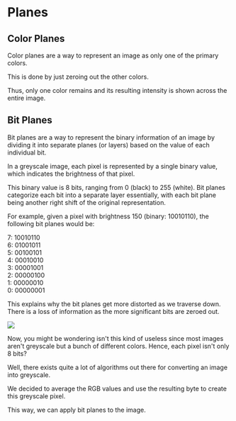 # Planes

## Color Planes

Color planes are a way to represent an image as only one of the primary colors. 

This is done by just zeroing out the other colors.

Thus, only one color remains and its resulting intensity is shown across the entire image.

## Bit Planes

Bit planes are a way to represent the binary information of an image by dividing it into separate planes (or layers) based on the value of each individual bit.

In a greyscale image, each pixel is represented by a single binary value, which indicates the brightness of that pixel. 

This binary value is 8 bits, ranging from 0 (black) to 255 (white). Bit planes categorize each bit into a separate layer essentially, with each bit plane being another right shift of the original representation. 

For example, given a pixel with brightness 150 (binary: 10010110), the following bit planes would be:

7: 10010110  
6: 01001011  
5: 00100101  
4: 00010010  
3: 00001001  
2: 00000100  
1: 00000010  
0: 00000001  

This explains why the bit planes get more distorted as we traverse down. There is a loss of information as the more significant bits are zeroed out.

![](https://editor.analyticsvidhya.com/uploads/61607page%2015.gif)

Now, you might be wondering isn't this kind of useless since most images aren't greyscale but a bunch of different colors. Hence, each pixel isn't only 8 bits? 

Well, there exists quite a lot of algorithms out there for converting an image into greyscale. 

We decided to average the RGB values and use the resulting byte to create this greyscale pixel. 

This way, we can apply bit planes to the image.

